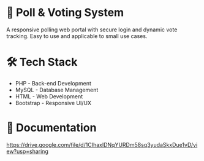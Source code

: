 # 👤 Poll & Voting System
A responsive polling web portal with secure login and dynamic vote tracking.
Easy to use and applicable to small use cases.

# 🛠️ Tech Stack
- PHP - Back-end Development
- MySQL - Database Management
- HTML - Web Development
- Bootstrap - Responsive UI/UX

# 📄 Documentation
https://drive.google.com/file/d/1CIhaxIDNqYURDm58sq3yudaSkxDue1vD/view?usp=sharing
